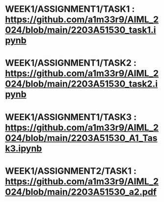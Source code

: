 # WEEK1/ASSIGNMENT1/TASK1 : https://github.com/a1m33r9/AIML_2024/blob/main/2203A51530_task1.ipynb
# WEEK1/ASSIGNMENT1/TASK2 : https://github.com/a1m33r9/AIML_2024/blob/main/2203A51530_task2.ipynb
# WEEK1/ASSIGNMENT1/TASK3 : https://github.com/a1m33r9/AIML_2024/blob/main/2203A51530_A1_Task3.ipynb
# WEEK1/ASSIGNMENT2/TASK1 : https://github.com/a1m33r9/AIML_2024/blob/main/2203A51530_a2.pdf
